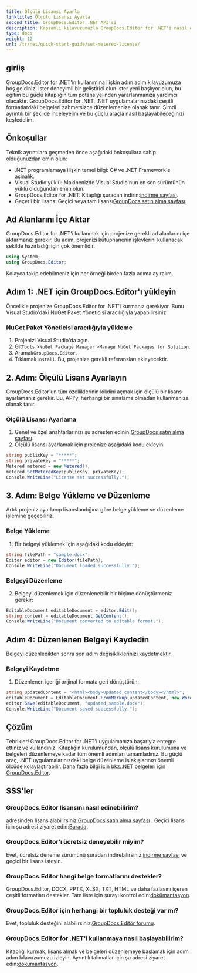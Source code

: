 ```yaml
---
title: Ölçülü Lisansı Ayarla
linktitle: Ölçülü Lisansı Ayarla
second_title: GroupDocs.Editor .NET API'si
description: Kapsamlı kılavuzumuzla GroupDocs.Editor for .NET'i nasıl entegre edeceğinizi ve kullanacağınızı öğrenin. .NET uygulamalarınızdaki güçlü belge düzenleme özelliklerinin kilidini açın.
type: docs
weight: 12
url: /tr/net/quick-start-guide/set-metered-license/
---
```

## giriiş
GroupDocs.Editor for .NET'in kullanımına ilişkin adım adım kılavuzumuza hoş geldiniz! İster deneyimli bir geliştirici olun ister yeni başlıyor olun, bu eğitim bu güçlü kitaplığın tüm potansiyelinden yararlanmanıza yardımcı olacaktır. GroupDocs.Editor for .NET, .NET uygulamalarınızdaki çeşitli formatlardaki belgeleri zahmetsizce düzenlemenize olanak tanır. Şimdi ayrıntılı bir şekilde inceleyelim ve bu güçlü araçla nasıl başlayabileceğinizi keşfedelim.
## Önkoşullar
Teknik ayrıntılara geçmeden önce aşağıdaki önkoşullara sahip olduğunuzdan emin olun:
- .NET programlamaya ilişkin temel bilgi: C# ve .NET Framework'e aşinalık.
- Visual Studio yüklü: Makinenizde Visual Studio'nun en son sürümünün yüklü olduğundan emin olun.
-  GroupDocs.Editor for .NET: Kitaplığı şuradan indirin:[indirme sayfası](https://releases.groupdocs.com/editor/net/).
-  Geçerli bir lisans: Geçici veya tam lisansı[GroupDocs satın alma sayfası](https://purchase.groupdocs.com/temporary-license/).
## Ad Alanlarını İçe Aktar
GroupDocs.Editor for .NET'i kullanmak için projenize gerekli ad alanlarını içe aktarmanız gerekir. Bu adım, projenizi kütüphanenin işlevlerini kullanacak şekilde hazırladığı için çok önemlidir.
```csharp
using System;
using GroupDocs.Editor;
```
Kolayca takip edebilmeniz için her örneği birden fazla adıma ayıralım.
## Adım 1: .NET için GroupDocs.Editor'ı yükleyin
Öncelikle projenize GroupDocs.Editor for .NET'i kurmanız gerekiyor. Bunu Visual Studio'daki NuGet Paket Yöneticisi aracılığıyla yapabilirsiniz.
### NuGet Paket Yöneticisi aracılığıyla yükleme
1. Projenizi Visual Studio'da açın.
2.  Git`Tools` >`NuGet Package Manager` >`Manage NuGet Packages for Solution`.
3.  Aramak`GroupDocs.Editor`.
4.  Tıklamak`Install`.
Bu, projenize gerekli referansları ekleyecektir.
## 2. Adım: Ölçülü Lisans Ayarlayın
GroupDocs.Editor'un tüm özelliklerinin kilidini açmak için ölçülü bir lisans ayarlamanız gerekir. Bu, API'yi herhangi bir sınırlama olmadan kullanmanıza olanak tanır.
### Ölçülü Lisansı Ayarlama
1.  Genel ve özel anahtarlarınızı şu adresten edinin:[GroupDocs satın alma sayfası](https://purchase.groupdocs.com/temporary-license/).
2. Ölçülü lisansı ayarlamak için projenize aşağıdaki kodu ekleyin:
```csharp
string publicKey = "*****";
string privateKey = "*****";
Metered metered = new Metered();
metered.SetMeteredKey(publicKey, privateKey);
Console.WriteLine("License set successfully.");
```
## 3. Adım: Belge Yükleme ve Düzenleme
Artık projeniz ayarlanıp lisanslandığına göre belge yükleme ve düzenleme işlemine geçebiliriz.
### Belge Yükleme
1. Bir belgeyi yüklemek için aşağıdaki kodu ekleyin:
```csharp
string filePath = "sample.docx";
Editor editor = new Editor(filePath);
Console.WriteLine("Document loaded successfully.");
```
### Belgeyi Düzenleme
2. Belgeyi düzenlemek için düzenlenebilir bir biçime dönüştürmeniz gerekir:
```csharp
EditableDocument editableDocument = editor.Edit();
string content = editableDocument.GetContent();
Console.WriteLine("Document converted to editable format.");
```
## Adım 4: Düzenlenen Belgeyi Kaydedin
Belgeyi düzenledikten sonra son adım değişikliklerinizi kaydetmektir.
### Belgeyi Kaydetme
1. Düzenlenen içeriği orijinal formata geri dönüştürün:
```csharp
string updatedContent = "<html><body>Updated content</body></html>";
editableDocument = EditableDocument.FromMarkup(updatedContent, new WordProcessingSaveOptions());
editor.Save(editableDocument, "updated_sample.docx");
Console.WriteLine("Document saved successfully.");
```
## Çözüm
 Tebrikler! GroupDocs.Editor for .NET'i uygulamanıza başarıyla entegre ettiniz ve kullandınız. Kitaplığın kurulumundan, ölçülü lisans kurulumuna ve belgeleri düzenlemeye kadar tüm önemli adımları tamamladınız. Bu güçlü araç, .NET uygulamalarınızdaki belge düzenleme iş akışlarınızı önemli ölçüde kolaylaştırabilir. Daha fazla bilgi için bkz.[.NET belgeleri için GroupDocs.Editor](https://reference.groupdocs.com/editor/net/).
## SSS'ler
### GroupDocs.Editor lisansını nasıl edinebilirim?
 adresinden lisans alabilirsiniz.[GroupDocs satın alma sayfası](https://purchase.groupdocs.com/buy) . Geçici lisans için şu adresi ziyaret edin:[Burada](https://purchase.groupdocs.com/temporary-license/).
### GroupDocs.Editor'ı ücretsiz deneyebilir miyim?
 Evet, ücretsiz deneme sürümünü şuradan indirebilirsiniz:[indirme sayfası](https://releases.groupdocs.com/) ve geçici bir lisans isteyin.
### GroupDocs.Editor hangi belge formatlarını destekler?
 GroupDocs.Editor, DOCX, PPTX, XLSX, TXT, HTML ve daha fazlasını içeren çeşitli formatları destekler. Tam liste için şurayı kontrol edin:[dokümantasyon](https://reference.groupdocs.com/editor/net/).
### GroupDocs.Editor için herhangi bir topluluk desteği var mı?
 Evet, topluluk desteğini alabilirsiniz.[GroupDocs.Editör forumu](https://forum.groupdocs.com/c/editor/20).
### GroupDocs.Editor for .NET'i kullanmaya nasıl başlayabilirim?
 Kitaplığı kurmak, lisans almak ve belgeleri düzenlemeye başlamak için adım adım kılavuzumuzu izleyin. Ayrıntılı talimatlar için şu adresi ziyaret edin:[dokümantasyon](https://reference.groupdocs.com/editor/net/).